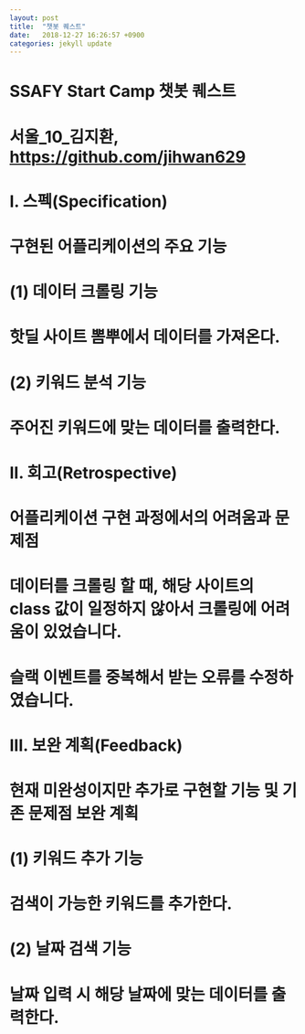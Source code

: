 ```yaml
---
layout: post
title:  "챗봇 퀘스트"
date:   2018-12-27 16:26:57 +0900
categories: jekyll update
---
```


# SSAFY Start Camp 챗봇 퀘스트
# 서울_10_김지환, https://github.com/jihwan629

# I. 스펙(Specification)
# 구현된 어플리케이션의 주요 기능

# (1) 데이터 크롤링 기능
# 핫딜 사이트 뽐뿌에서 데이터를 가져온다.

# (2) 키워드 분석 기능
# 주어진 키워드에 맞는 데이터를 출력한다.

# II. 회고(Retrospective)
# 어플리케이션 구현 과정에서의 어려움과 문제점

# 데이터를 크롤링 할 때, 해당 사이트의  class  값이 일정하지 않아서 크롤링에 어려움이 있었습니다.
# 슬랙 이벤트를 중복해서 받는 오류를 수정하였습니다.

# III. 보완 계획(Feedback)
# 현재 미완성이지만 추가로 구현할 기능 및 기존 문제점 보완 계획

# (1) 키워드 추가 기능
# 검색이 가능한 키워드를 추가한다.

# (2) 날짜 검색 기능
# 날짜 입력 시 해당 날짜에 맞는 데이터를 출력한다.

